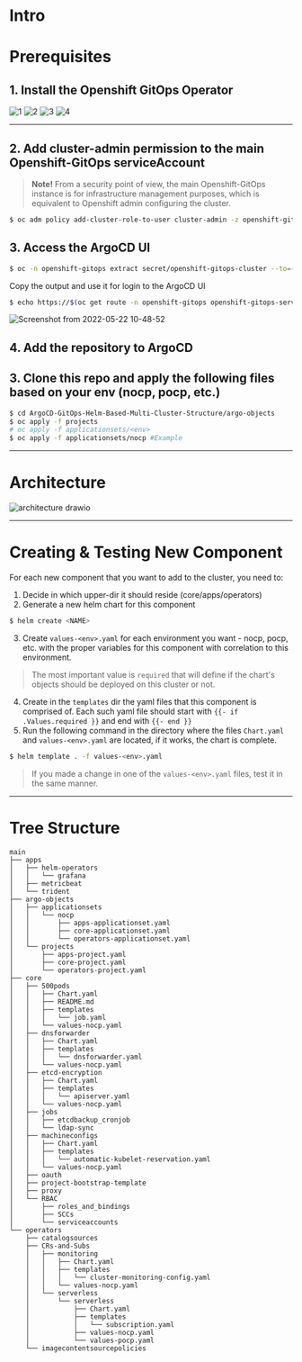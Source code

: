 # Intro

# Prerequisites 
## 1. Install the Openshift GitOps Operator
![1](https://user-images.githubusercontent.com/60185557/169025130-e35e1306-f0d3-4d83-8162-4eee279e315c.png)
![2](https://user-images.githubusercontent.com/60185557/169025152-7267595a-e723-4d9b-8854-444e67150541.png)
![3](https://user-images.githubusercontent.com/60185557/169025164-d9bd4eeb-6342-4f0f-a03f-dad1b5d1f1dd.png)
![4](https://user-images.githubusercontent.com/60185557/169025168-f7a81c15-14c1-4cb3-a852-34a7da9ac285.png)

---

## 2. Add cluster-admin permission to the main Openshift-GitOps serviceAccount
> **Note!** From a security point of view, the main Openshift-GitOps instance is for infrastructure management purposes, which is equivalent to Openshift admin configuring the cluster.
```bash
$ oc adm policy add-cluster-role-to-user cluster-admin -z openshift-gitops-argocd-application-controller -n openshift-gitops
```
## 3. Access the ArgoCD UI
```bash
$ oc -n openshift-gitops extract secret/openshift-gitops-cluster --to=-
```
Copy the output and use it for login to the ArgoCD UI

```bash
$ echo https://$(oc get route -n openshift-gitops openshift-gitops-server -o json | jq -r '.spec.host')
```
![Screenshot from 2022-05-22 10-48-52](https://user-images.githubusercontent.com/60185557/169684787-f20db9fe-544d-442d-931c-7bdc6ba6c6d2.png)

## 4. Add the repository to ArgoCD


## 3. Clone this repo and apply the following files based on your env (nocp, pocp, etc.)
```bash
$ cd ArgoCD-GitOps-Helm-Based-Multi-Cluster-Structure/argo-objects
$ oc apply -f projects
# oc apply -f applicationsets/<env> 
$ oc apply -f applicationsets/nocp #Example
```
---

# Architecture 
![architecture drawio](https://user-images.githubusercontent.com/60185557/169005408-61517f0c-eec3-451f-9497-8bce42122b44.png)

---

# Creating & Testing New Component
For each new component that you want to add to the cluster, you need to:
1. Decide in which upper-dir it should reside (core/apps/operators)
2. Generate a new helm chart for this component
```bash
$ helm create <NAME>
```
3. Create `values-<env>.yaml` for each environment you want - nocp, pocp, etc. with the proper variables for this component with correlation to this environment.
> The most important value is `required` that will define if the chart's objects should be deployed on this cluster or not.
4. Create in the `templates` dir the yaml files that this component is comprised of. Each such yaml file should start with `{{- if .Values.required }}` and end with `{{- end }}`
5. Run the following command in the directory where the files `Chart.yaml` and `values-<env>.yaml` are located, if it works, the chart is complete.
```bash
$ helm template . -f values-<env>.yaml
```
> If you made a change in one of the `values-<env>.yaml` files, test it in the same manner.

---

# Tree Structure
```
main
├── apps
│   ├── helm-operators
│   │   └── grafana
│   ├── metricbeat
│   └── trident
├── argo-objects
│   ├── applicationsets
│   │   └── nocp
│   │       ├── apps-applicationset.yaml
│   │       ├── core-applicationset.yaml
│   │       └── operators-applicationset.yaml
│   └── projects
│       ├── apps-project.yaml
│       ├── core-project.yaml
│       └── operators-project.yaml
├── core
│   ├── 500pods
│   │   ├── Chart.yaml
│   │   ├── README.md
│   │   ├── templates
│   │   │   └── job.yaml
│   │   └── values-nocp.yaml
│   ├── dnsforwarder
│   │   ├── Chart.yaml
│   │   ├── templates
│   │   │   └── dnsforwarder.yaml
│   │   └── values-nocp.yaml
│   ├── etcd-encryption
│   │   ├── Chart.yaml
│   │   ├── templates
│   │   │   └── apiserver.yaml
│   │   └── values-nocp.yaml
│   ├── jobs
│   │   ├── etcdbackup_cronjob
│   │   └── ldap-sync
│   ├── machineconfigs
│   │   ├── Chart.yaml
│   │   ├── templates
│   │   │   └── automatic-kubelet-reservation.yaml
│   │   └── values-nocp.yaml
│   ├── oauth
│   ├── project-bootstrap-template
│   ├── proxy
│   └── RBAC
│       ├── roles_and_bindings
│       ├── SCCs
│       └── serviceaccounts
└── operators
    ├── catalogsources
    ├── CRs-and-Subs
    │   ├── monitoring
    │   │   ├── Chart.yaml
    │   │   ├── templates
    │   │   │   └── cluster-monitoring-config.yaml
    │   │   └── values-nocp.yaml
    │   └── serverless
    │       └── serverless
    │           ├── Chart.yaml
    │           ├── templates
    │           │   └── subscription.yaml
    │           ├── values-nocp.yaml
    │           └── values-pocp.yaml
    └── imagecontentsourcepolicies

```
